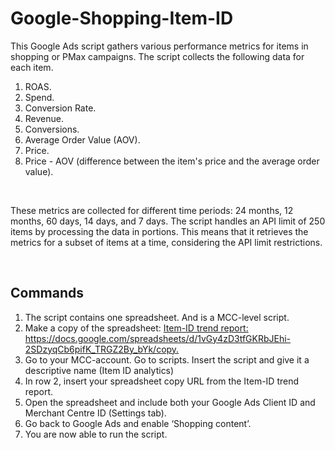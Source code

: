 # Google-Shopping-Item-ID
This Google Ads script gathers various performance metrics for items in shopping or PMax campaigns. The script collects the following data for each item.

<ol>
<li>ROAS.</li>
<li>Spend.</li>
<li>Conversion Rate.</li>
<li>Revenue.</li>
<li>Conversions.</li>
<li>Average Order Value (AOV).</li>
<li>Price.</li>
<li>Price - AOV (difference between the item's price and the average order value).</li>
</ol>
&nbsp;
<p></p>These metrics are collected for different time periods: 24 months, 12 months, 60 days, 14 days, and 7 days. The script handles an API limit of 250 items by processing the data in portions. This means that it retrieves the metrics for a subset of items at a time, considering the API limit restrictions.</p>
&nbsp;

<h2><strong></strong>Commands</h2>
<ol>
<li>The script contains one spreadsheet. And is a MCC-level script.</li>
<li>Make a copy of the spreadsheet: <a href=”https://docs.google.com/spreadsheets/d/1vGy4zD3tfGKRbJEhi-2SDzyqCb6pifK_TRGZ2By_bYk/copy”>Item-ID trend report: https://docs.google.com/spreadsheets/d/1vGy4zD3tfGKRbJEhi-2SDzyqCb6pifK_TRGZ2By_bYk/copy.</a></li>
<li>Go to your MCC-account. Go to scripts. Insert the script and give it a descriptive name (Item ID analytics)</li>
<li>In row 2, insert your spreadsheet copy URL from the Item-ID trend report.</li>
<li>Open the spreadsheet and include both your Google Ads Client ID and Merchant Centre ID (Settings tab).</li>
<li>Go back to Google Ads and enable ‘Shopping content’.</li>
<li>You are now able to run the script.</li></ol>
